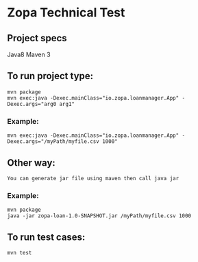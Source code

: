 # Zopa Technical Test


## Project specs
Java8
Maven 3


## To run project type:
	mvn package
	mvn exec:java -Dexec.mainClass="io.zopa.loanmanager.App" -Dexec.args="arg0 arg1"


### Example:
	mvn exec:java -Dexec.mainClass="io.zopa.loanmanager.App" -Dexec.args="/myPath/myfile.csv 1000"


## Other way:
	You can generate jar file using maven then call java jar

### Example:
	mvn package
	java -jar zopa-loan-1.0-SNAPSHOT.jar /myPath/myfile.csv 1000
	
## To run test cases:
	mvn test